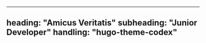---
heading: "Amicus Veritatis"
subheading: "Junior Developer"
handling: "hugo-theme-codex"
------


